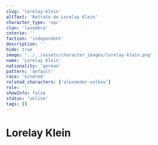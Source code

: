 ```yaml
---
slug: 'lorelay-klein'
altText: 'Retrato de Lorelay Klein'
character_type: 'npc'
clan: 'lasombra'
coterie: ''
faction: 'independent'
description: ''
hide: true
image: '../../assets/character_images/lorelay-klein.png'
name: 'Lorelay Klein'
nationality: 'german'
pattern: 'default'
race: 'kindred'
related_characters: ['alexander-volkov']
role: ''
showInfo: false
status: 'unlive'
tags: []
---
```


# Lorelay Klein
